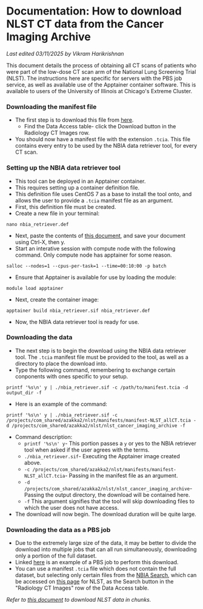 # Documentation: How to download NLST CT data from the Cancer Imaging Archive

*Last edited 03/11/2025 by Vikram Harikrishnan*

This document details the process of obtaining all CT scans of patients who were part of the low-dose CT scan arm of the National Lung Screening Trial (NLST). The instructions here are specific for servers with the PBS job service, as well as available use of the Apptainer container software. This is available to users of the University of Illinois at Chicago's Extreme Cluster.

### Downloading the manifest file

- The first step is to download this file from [here](https://wiki.cancerimagingarchive.net/display/NLST).
	- Find the Data Access table- click the Download button in the Radiology CT Images row.
- You should now have a manifest file with the extension `.tcia`. This file contains every entry to be used by the NBIA data retriever tool, for every CT scan.

### Setting up the NBIA data retriever tool

- This tool can be deployed in an Apptainer container.
- This requires setting up a container definition file.
- This definition file uses CentOS 7 as a base to install the tool onto, and allows the user to provide a `.tcia` manifest file as an argument.
- First, this definition file must be created.
- Create a new file in your terminal:
```
nano nbia_retriever.def
```
- Next, paste the contents of [this document](../extras/nbia_retriever.def), and save your document using Ctrl-X, then y.
- Start an interative session with compute node with the following command. Only compute node has apptainer for some reason.
```
salloc --nodes=1 --cpus-per-task=1 --time=00:10:00 -p batch
```
- Ensure that Apptainer is available for use by loading the module:
```
module load apptainer
```
- Next, create the container image:
```
apptainer build nbia_retriever.sif nbia_retriever.def
```
- Now, the NBIA data retriever tool is ready for use.

### Downloading the data

- The next step is to begin the download using the NBIA data retriever tool. The `.tcia` manifest file must be provided to the tool, as well as a directory to place the download into.
- Type the following command, remembering to exchange certain conponents with ones specific to your setup.
```
printf '%s\n' y | ./nbia_retriever.sif -c /path/to/manifest.tcia -d output_dir -f
```
- Here is an example of the command:
```
printf '%s\n' y | ./nbia_retriever.sif -c /projects/com_shared/azakka2/nlst/manifests/manifest-NLST_allCT.tcia -d /projects/com_shared/azakka2/nlst/nlst_cancer_imaging_archive -f
```
- Command description:
	- `printf '%s\n' y`- This portion passes a `y` or yes to the NBIA retriever tool when asked if the user agrees with the terms.
	- `./nbia_retriever.sif`- Executing the Apptainer image created above.
	- `-c /projects/com_shared/azakka2/nlst/manifests/manifest-NLST_allCT.tcia`- Passing in the manifest file as an argument.
	- `-d /projects/com_shared/azakka2/nlst/nlst_cancer_imaging_archive`- Passing the output directory, the download will be contained here.
	- `-f` This argument signifies that the tool will skip downloading files to which the user does not have access.
- The download will now begin. The download duration will be quite large.

### Downloading the data as a PBS job

- Due to the extremely large size of the data, it may be better to divide the download into multiple jobs that can all run simultaneously, downloading only a portion of the full dataset.
- Linked [here](../extras/nbia_nlst_job.pbs) is an example of a PBS job to perform this download.
- You can use a manifest `.tcia` file which does not contain the full dataset, but selecting only certain files from the [NBIA Search](https://nlst.cancerimagingarchive.net/nbia-search/), which can be accessed on [this page](https://wiki.cancerimagingarchive.net/display/NLST) for NLST, as the Search button in the "Radiology CT Images" row of the Data Access table. 



*Refer to [this document](doc_nlst_download_chunked.md) to download NLST data in chunks.*